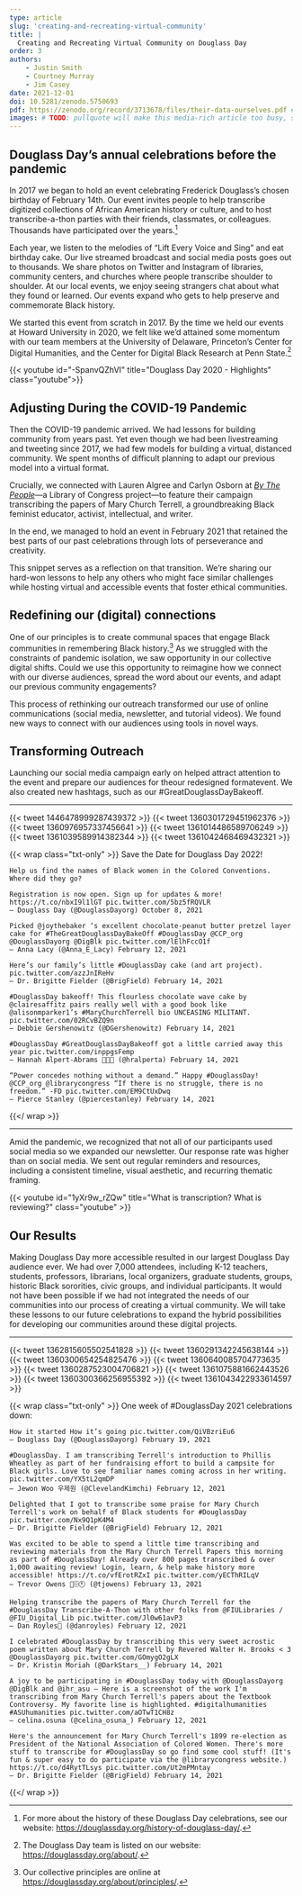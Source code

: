 ```yaml
---
type: article
slug: 'creating-and-recreating-virtual-community'
title: |
  Creating and Recreating Virtual Community on Douglass Day
order: 3
authors:
    - Justin Smith
    - Courtney Murray
    - Jim Casey
date: 2021-12-01
doi: 10.5281/zenodo.5750693
pdf: https://zenodo.org/record/3713678/files/their-data-ourselves.pdf # TODO: update pdf link
images: # TODO: pullquote will make this media-rich article too busy, so select a screenshot (perhaps of one of the embedded tweets or youtube videos) for social sharing and place it in \images directory
---
```


## Douglass Day’s annual celebrations before the pandemic

In 2017 we began to hold an event celebrating Frederick Douglass’s chosen birthday of February 14th. Our event invites people to help transcribe digitized collections of African American history or culture, and to host transcribe-a-thon parties with their friends, classmates, or colleagues. Thousands have participated over the years.[^1]

Each year, we listen to the melodies of “Lift Every Voice and Sing” and eat birthday cake. Our live streamed broadcast and social media posts goes out to thousands. We share photos on Twitter and Instagram of libraries, community centers, and churches where people transcribe shoulder to shoulder. At our local events, we enjoy seeing strangers chat about what they found or learned. Our events expand who gets to help preserve and commemorate Black history.

We started this event from scratch in 2017. By the time we held our events at Howard University in 2020, we felt like we’d attained some momentum with our team members at the University of Delaware, Princeton’s Center for Digital Humanities, and the Center for Digital Black Research at Penn State.[^2]

{{< youtube id="-SpanvQZhVI" title="Douglass Day 2020 - Highlights" class="youtube">}}

## Adjusting During the COVID-19 Pandemic

Then the COVID-19 pandemic arrived. We had lessons for building community from years past. Yet even though we had been livestreaming and tweeting since 2017, we had few models for building a virtual, distanced community. We spent months of difficult planning to adapt our previous model into a virtual format.

Crucially, we connected with Lauren Algree and Carlyn Osborn at *[By The People](https://crowd.loc.gov/)*—a Library of Congress project—to feature their campaign transcribing the papers of Mary Church Terrell, a groundbreaking Black feminist educator, activist, intellectual, and writer.

In the end, we managed to hold an event in February 2021 that retained the best parts of our past celebrations through lots of perseverance and creativity.

This snippet serves as a reflection on that transition. We’re sharing our hard-won lessons to help any others who might face similar challenges while hosting virtual and accessible events that foster ethical communities.

## Redefining our (digital) connections

One of our principles is to create communal spaces that engage Black communities in remembering Black history.[^3] As we struggled with the constraints of pandemic isolation, we saw opportunity in our collective digital shifts. Could we use this opportunity to reimagine how we connect with our diverse audiences, spread the word about our events, and adapt our previous community engagements?

This process of rethinking our outreach transformed our use of online communications (social media, newsletter, and tutorial videos). We found new ways to connect with our audiences using tools in novel ways.

## Transforming Outreach

Launching our social media campaign early on helped attract attention to the event and prepare our audiences for theour redesigned formatevent. We also created new hashtags, such as our #GreatDouglassDayBakeoff.

*******

{{< tweet 1446478999287439372 >}}
{{< tweet 1360301729451962376 >}}
{{< tweet 1360976957337456641 >}}
{{< tweet 1361014486589706249 >}}
{{< tweet 1361039589914382344 >}}
{{< tweet 1361042468469432321 >}}

{{< wrap class="txt-only" >}}
    Save the Date for Douglass Day 2022!

    Help us find the names of Black women in the Colored Conventions. Where did they go?

    Registration is now open. Sign up for updates & more! https://t.co/nbxI9l1lGT pic.twitter.com/5bz5fRQVLR
    — Douglass Day (@DouglassDayorg) October 8, 2021

    Picked @joythebaker ‘s excellent chocolate-peanut butter pretzel layer cake for #TheGreatDouglassDayBakeOff #DouglassDay @CCP_org @DouglassDayorg @DigBlk pic.twitter.com/lElhFccO1f
    — Anna Lacy (@Anna_E_Lacy) February 12, 2021

    Here’s our family’s little #DouglassDay cake (and art project). pic.twitter.com/azzJnIReHv
    — Dr. Brigitte Fielder (@BrigField) February 14, 2021

    #DouglassDay bakeoff! This flourless chocolate wave cake by @clairesaffitz pairs really well with a good book like @alisonmparker1’s #MaryChurchTerrell bio UNCEASING MILITANT. pic.twitter.com/02RCvBZQ9n
    — Debbie Gershenowitz (@DGershenowitz) February 14, 2021

    #DouglassDay #GreatDouglassDayBakeoff got a little carried away this year pic.twitter.com/inppgsFemp
    — Hannah Alpert-Abrams 🤖✊🔮 (@hralperta) February 14, 2021

    “Power concedes nothing without a demand.” Happy #DouglassDay! @CCP_org @librarycongress “If there is no struggle, there is no freedom.” -FD pic.twitter.com/EM9CtUxDwq
    — Pierce Stanley (@piercestanley) February 14, 2021

{{</ wrap >}}

*******

Amid the pandemic, we recognized that not all of our participants used social media so we expanded our newsletter. Our response rate was higher than on social media. We sent out regular reminders and resources, including a consistent timeline, visual aesthetic, and recurring thematic framing.

{{< youtube id="1yXr9w_rZQw" title="What is transcription? What is reviewing?" class="youtube" >}}



## Our Results

Making Douglass Day more accessible resulted in our largest Douglass Day audience ever. We had over 7,000 attendees, including K-12 teachers, students, professors, librarians, local organizers, graduate students, groups, historic Black sororities, civic groups, and individual participants. It would not have been possible if we had not integrated the needs of our communities into our process of creating a virtual community. We will take these lessons to our future celebrations to expand the hybrid possibilities for developing our communities around these digital projects.

*******

{{< tweet 1362815605502541828 >}}
{{< tweet 1360291342245638144 >}}
{{< tweet 1360300654254825476 >}}
{{< tweet 1360640085704773635 >}}
{{< tweet 1360287523004706821 >}}
{{< tweet 1361075881662443526 >}}
{{< tweet 1360300366256955392 >}}
{{< tweet 1361043422933614597 >}}

{{< wrap class="txt-only" >}}
    One week of #DouglassDay 2021 celebrations down:

    How it started How it’s going pic.twitter.com/QiVBzriEu6
    — Douglass Day (@DouglassDayorg) February 19, 2021

    #DouglassDay. I am transcribing Terrell's introduction to Phillis Wheatley as part of her fundraising effort to build a campsite for Black girls. Love to see familiar names coming across in her writing. pic.twitter.com/YX5tL2qmDP
    — Jewon Woo 우제원 (@ClevelandKimchi) February 12, 2021

    Delighted that I got to transcribe some praise for Mary Church Terrell's work on behalf of Black students for #DouglassDay pic.twitter.com/Nx9Q1pK4M4
    — Dr. Brigitte Fielder (@BrigField) February 12, 2021

    Was excited to be able to spend a little time transcribing and reviewing materials from the Mary Church Terrell Papers this morning as part of #DouglassDay! Already over 800 pages transcribed & over 1,000 awaiting review! Login, learn, & help make history more accessible! https://t.co/vfErotRZxI pic.twitter.com/yECThRILqV
    — Trevor Owens 💾🗄🕚 (@tjowens) February 13, 2021

    Helping transcribe the papers of Mary Church Terrell for the #DouglassDay Transcribe-A-Thon with other folks from @FIULibraries / @FIU_Digital_Lib pic.twitter.com/Jl0w61avP3
    — Dan Royles🗽 (@danroyles) February 12, 2021

    I celebrated #DouglassDay by transcribing this very sweet acrostic poem written about Mary Church Terrell by Revered Walter H. Brooks < 3 @DouglassDayorg pic.twitter.com/GOmygO2gLX
    — Dr. Kristin Moriah (@DarkStars__) February 14, 2021

    A joy to be participating in #DouglassDay today with @DouglassDayorg @DigBlk and @ihr_asu — Here is a screenshot of the work I'm transcribing from Mary Church Terrell's papers about the Textbook Controversy. My favorite line is highlighted. #digitalhumanities #ASUhumanities pic.twitter.com/aOTwT1CH8z
    — celina.osuna (@celina_osuna_) February 12, 2021

    Here's the announcement for Mary Church Terrell's 1899 re-election as President of the National Association of Colored Women. There's more stuff to transcribe for #DouglassDay so go find some cool stuff! (It's fun & super easy to do participate via the @librarycongress website.) https://t.co/d4RytTLsys pic.twitter.com/Ut2mPMntay
    — Dr. Brigitte Fielder (@BrigField) February 14, 2021

{{</ wrap >}}

[^1]: For more about the history of these Douglass Day celebrations, see our website: https://douglassday.org/history-of-douglass-day/.

[^2]: The Douglass Day team is listed on our website: https://douglassday.org/about/.

[^3]: Our collective principles are online at https://douglassday.org/about/principles/.